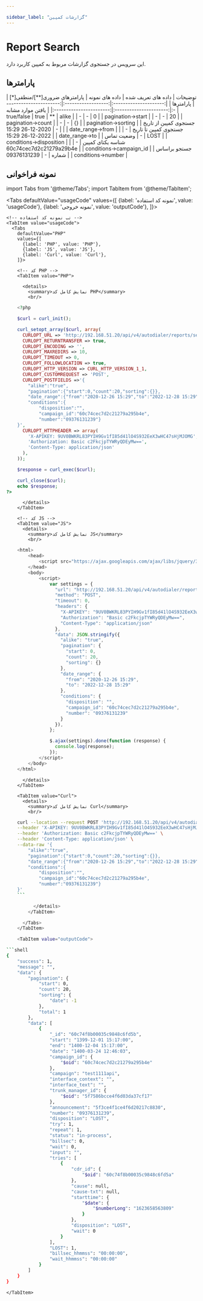 ```yaml
---

sidebar_label: "گزارشات کمپین"
---
```

<head>
  <title>گزارشات کمپین | مستندات سیموتل</title>
</head>

# Report Search

این سرویس در جستجوی گزارشات مربوط به کمپین کاربرد دارد.

## پارامتر‌ها
<div class="custom-table">
|        توضیحات        | داده های تعریف شده |      داده های نمونه     | پارامترهای ضروری[**]/منطقی[*] |        پارامترها        |
|:---------------------:|:------------------:|:-----------------------:|:----------------------:|:-----------------------:|
|   یافتن موارد مشابه   |     true/false     |           true          |           **           |          alike          |
|           -           |          -         |            0            |                        |    pagination->start    |
|           -           |          -         |            20           |                        |    pagination->count    |
|           -           |          -         |            {}           |                        |   pagination->sorting   |
| جستجوی کمپین از تاریخ |          -         |     2020-12-26 15:29    |                        |     date_range->from    |
| جستجوی کمپین تا تاریخ |          -         |     2022-12-26 15:29    |                        |      date_range->to     |
|       وضعیت تماس      |          -         |           LOST          |                        | conditions->disposition |
|   شناسه یکتای کمپین   |          -         | 60c74cec7d2c21279a29b4e |                        | conditions->campaign_id |
|   جستجو براساس شماره  |          -         |       09376131239       |                        |    conditions->number   |
</div>

## نمونه فراخوانی
<!--  -->

import Tabs from '@theme/Tabs';
import TabItem from '@theme/TabItem';

  <Tabs
    defaultValue="usageCode"
    values={[
      {label: 'نمونه کد استفاده', value: 'usageCode'},
      {label: 'نمونه خروجی', value: 'outputCode'},
    ]}>

    <!-- تب نمونه کد استفاده -->
    <TabItem value="usageCode">
      <Tabs
        defaultValue="PHP"
        values={[
          {label: 'PHP', value: 'PHP'},
          {label: 'JS', value: 'JS'},
          {label: 'Curl', value: 'Curl'},
        ]}>

        <!-- کد PHP -->
        <TabItem value="PHP">
      
          <details>
            <summary>نمایش کامل کد PHP</summary>
            <br/>

```php
	<?php

	$curl = curl_init();

	curl_setopt_array($curl, array(
	  CURLOPT_URL => 'http://192.168.51.20/api/v4/autodialer/reports/search',
	  CURLOPT_RETURNTRANSFER => true,
	  CURLOPT_ENCODING => '',
	  CURLOPT_MAXREDIRS => 10,
	  CURLOPT_TIMEOUT => 0,
	  CURLOPT_FOLLOWLOCATION => true,
	  CURLOPT_HTTP_VERSION => CURL_HTTP_VERSION_1_1,
	  CURLOPT_CUSTOMREQUEST => 'POST',
	  CURLOPT_POSTFIELDS =>'{
		"alike":"true",
		"pagination":{"start":0,"count":20,"sorting":{}},
		"date_range":{"from":"2020-12-26 15:29","to":"2022-12-28 15:29"},
		"conditions":{
			"disposition":"",
			"campaign_id":"60c74cec7d2c21279a295b4e",
			"number":"09376131239"}
	}',
	  CURLOPT_HTTPHEADER => array(
		'X-APIKEY: 9UV0BWKRL83PYIH9Gv1fI85d41lO4S932EeX3wHC47sHjMJOMG',
		'Authorization: Basic c2FkcjpTYWRyQDEyMw==',
		'Content-Type: application/json'
	  ),
	));

	$response = curl_exec($curl);

	curl_close($curl);
	echo $response;
?>
```

          </details>
        </TabItem>

        <!-- کد JS -->
        <TabItem value="JS">
          <details>
            <summary>نمایش کامل کد JS</summary>
            <br/>

```js
	<html>
		<head>
			<script src="https://ajax.googleapis.com/ajax/libs/jquery/3.5.1/jquery.min.js"></script>
		</head>
		<body>
			<script>
				var settings = {
				  "url": "http://192.168.51.20/api/v4/autodialer/reports/search",
				  "method": "POST",
				  "timeout": 0,
				  "headers": {
					"X-APIKEY": "9UV0BWKRL83PYIH9Gv1fI85d41lO4S932EeX3wHC47sHjMJOMG",
					"Authorization": "Basic c2FkcjpTYWRyQDEyMw==",
					"Content-Type": "application/json"
				  },
				  "data": JSON.stringify({
					"alike": "true",
					"pagination": {
					  "start": 0,
					  "count": 20,
					  "sorting": {}
					},
					"date_range": {
					  "from": "2020-12-26 15:29",
					  "to": "2022-12-28 15:29"
					},
					"conditions": {
					  "disposition": "",
					  "campaign_id": "60c74cec7d2c21279a295b4e",
					  "number": "09376131239"
					}
				  }),
				};

				$.ajax(settings).done(function (response) {
				  console.log(response);
				});
			</script>
		</body>
	</html>
```

          </details>
        </TabItem>

        <TabItem value="Curl">
          <details>
            <summary>نمایش کامل کد Curl</summary>
            <br/>

```bash
	curl --location --request POST 'http://192.168.51.20/api/v4/autodialer/reports/search' \
	--header 'X-APIKEY: 9UV0BWKRL83PYIH9Gv1fI85d41lO4S932EeX3wHC47sHjMJOMG' \
	--header 'Authorization: Basic c2FkcjpTYWRyQDEyMw==' \
	--header 'Content-Type: application/json' \
	--data-raw '{
		"alike":"true",
		"pagination":{"start":0,"count":20,"sorting":{}},
		"date_range":{"from":"2020-12-26 15:29","to":"2022-12-28 15:29"},
		"conditions":{
			"disposition":"",
			"campaign_id":"60c74cec7d2c21279a295b4e",
			"number":"09376131239"}
	}'
	```

          </details>
        </TabItem>

      </Tabs>
    </TabItem>

    <TabItem value="outputCode">

```shell
{
    "success": 1,
    "message": "",
    "data": {
        "pagination": {
            "start": 0,
            "count": 20,
            "sorting": {
                "date": -1
            },
            "total": 1
        },
        "data": [
            {
                "_id": "60c74f8b00035c9848c6fd5b",
                "start": "1399-12-01 15:17:00",
                "end": "1400-12-04 15:17:00",
                "date": "1400-03-24 12:46:03",
                "campaign_id": {
                    "$oid": "60c74cec7d2c21279a295b4e"
                },
                "campaign": "test1111api",
                "interface_context": "",
                "interface_text": "",
                "trunk_manager_id": {
                    "$oid": "5f7586bcce4f6d03da37cf17"
                },
                "announcement": "5f3ce4f1ce4f6d20217c8830",
                "number": "09376131239",
                "disposition": "LOST",
                "try": 1,
                "repeat": 1,
                "status": "in-process",
                "billsec": 0,
                "wait": 0,
                "input": "",
                "tries": [
                    {
                        "cdr_id": {
                            "$oid": "60c74f8b00035c9848c6fd5a"
                        },
                        "cause": null,
                        "cause-txt": null,
                        "starttime": {
                            "$date": {
                                "$numberLong": "1623658563809"
                            }
                        },
                        "disposition": "LOST",
                        "wait": 0
                    }
                ],
                "LOST": 1,
                "billsec_hhmmss": "00:00:00",
                "wait_hhmmss": "00:00:00"
            }
        ]
    }
}
```
    </TabItem>

  </Tabs>
